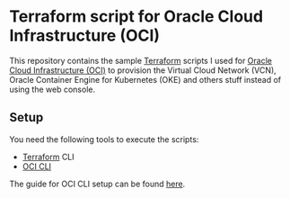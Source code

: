 # Terraform script for Oracle Cloud Infrastructure (OCI)

This repository contains the sample [Terraform](https://www.terraform.io/) scripts 
I used for [Oracle Cloud Infrastructure (OCI)](https://docs.cloud.oracle.com/iaas/Content/home.htm) to 
provision the Virtual Cloud Network (VCN), Oracle Container Engine for 
Kubernetes (OKE) and others stuff instead of using the web console.

## Setup 
You need the following tools to execute the scripts:
* [Terraform](https://www.terraform.io/downloads.html) CLI
* [OCI CLI](https://docs.cloud.oracle.com/iaas/Content/API/Concepts/cliconcepts.htm)

The guide for OCI CLI setup can be found [here](https://docs.cloud.oracle.com/iaas/Content/API/SDKDocs/cliinstall.htm).
